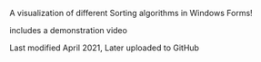 A visualization of different Sorting algorithms in Windows Forms!

includes a demonstration video

Last modified April 2021, Later uploaded to GitHub

